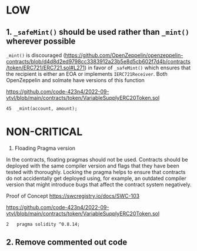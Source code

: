 
# LOW

## 1. `_safeMint()` should be used rather than `_mint()` wherever possible


`_mint()` is discouraged (https://github.com/OpenZeppelin/openzeppelin-contracts/blob/d4d8d2ed9798cc3383912a23b5e8d5cb602f7d4b/contracts/token/ERC721/ERC721.sol#L271) in favor of `_safeMint()` which ensures that the recipient is either an EOA or implements `IERC721Receiver`. Both OpenZeppelin and solmate have versions of this function

https://github.com/code-423n4/2022-09-vtvl/blob/main/contracts/token/VariableSupplyERC20Token.sol
```
45	_mint(account, amount);
```

# 	NON-CRITICAL


1. Floading Pragma version


In the contracts, floating pragmas should not be used. Contracts should be deployed with the same compiler version and flags that they have been tested with thoroughly. Locking the pragma helps to ensure that contracts do not accidentally get deployed using, for example, an outdated compiler version that might introduce bugs that affect the contract system negatively.

Proof of Concept
https://swcregistry.io/docs/SWC-103

https://github.com/code-423n4/2022-09-vtvl/blob/main/contracts/token/VariableSupplyERC20Token.sol
```
2	pragma solidity ^0.8.14;
```

## 2. Remove commented out code
